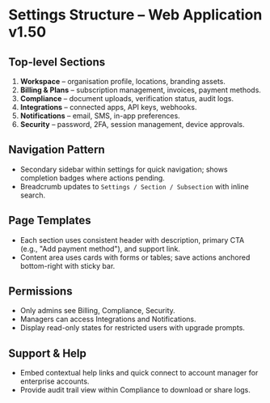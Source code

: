 # Settings Structure – Web Application v1.50

## Top-level Sections
1. **Workspace** – organisation profile, locations, branding assets.
2. **Billing & Plans** – subscription management, invoices, payment methods.
3. **Compliance** – document uploads, verification status, audit logs.
4. **Integrations** – connected apps, API keys, webhooks.
5. **Notifications** – email, SMS, in-app preferences.
6. **Security** – password, 2FA, session management, device approvals.

## Navigation Pattern
- Secondary sidebar within settings for quick navigation; shows completion badges where actions pending.
- Breadcrumb updates to `Settings / Section / Subsection` with inline search.

## Page Templates
- Each section uses consistent header with description, primary CTA (e.g., "Add payment method"), and support link.
- Content area uses cards with forms or tables; save actions anchored bottom-right with sticky bar.

## Permissions
- Only admins see Billing, Compliance, Security.
- Managers can access Integrations and Notifications.
- Display read-only states for restricted users with upgrade prompts.

## Support & Help
- Embed contextual help links and quick connect to account manager for enterprise accounts.
- Provide audit trail view within Compliance to download or share logs.
